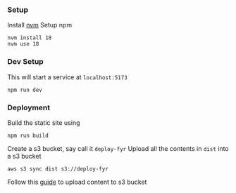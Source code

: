 ### Setup
Install [nvm](https://github.com/nvm-sh/nvm)
Setup npm
```
nvm install 18
nvm use 18
```
### Dev Setup
This will start a service at `localhost:5173`
```
npm run dev
```
### Deployment
Build the static site using
```
npm run build
```
Create a s3 bucket, say call it `deploy-fyr`
Upload all the contents in `dist` into a s3 bucket
```
aws s3 sync dist s3://deploy-fyr
```
Follow this [guide](https://www.cloudthat.com/resources/blog/step-by-step-guide-to-deploy-reactjs-app-on-aws-s3) to upload content to s3 bucket